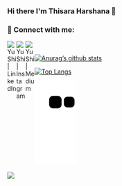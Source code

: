 ### Hi there I'm Thisara Harshana 👋

<!--
**TABEYWICKRAMA/TABEYWICKRAMA** is a ✨ _special_ ✨ repository because its `README.md` (this file) appears on your GitHub profile.

Here are some ideas to get you started:

- 🔭 I’m currently working on ...
- 🌱 I’m currently learning ...
- 👯 I’m looking to collaborate on ...
- 🤔 I’m looking for help with ...
- 💬 Ask me about ...
- 📫 How to reach me: ...
- 😄 Pronouns: ...
- ⚡ Fun fact: ...
-->
### 🤝 Connect with me:

<a href="https://www.linkedin.com/in/thisara-harshana-abeywickrama-b851961b4/"><img align="left" src="https://raw.githubusercontent.com/yushi1007/yushi1007/main/images/linkedin.svg" alt="Yu Shi | LinkedIn" width="21px"/></a>

<a href="https://www.instagram.com/abeywickramathisaraharshana/"><img align="left" src="https://raw.githubusercontent.com/yushi1007/yushi1007/main/images/instagram.svg" alt="Yu Shi | Instagram" width="21px"/></a>
<a href=""><img align="left" src="https://raw.githubusercontent.com/yushi1007/yushi1007/main/images/medium.svg" alt="Yu Shi | Medium" width="21px"/></a>
</br>

[![Anurag’s github stats](https://github-readme-stats.vercel.app/api?username=TABEYWICKRAMA)](https://github.com/TABEYWICKRAMA)

[![Top Langs](https://github-readme-stats.vercel.app/api/top-langs/?username=TABEYWICKRAMA&layout=compact)](https://github.com/TABEYWICKRAMA)


![Snake animation](https://github.com/TABEYWICKRAMA/TABEYWICKRAMA/blob/output/github-contribution-grid-snake.svg)

<img src="https://profile-counter.glitch.me/TABEYWICKRAMA/count.svg" />
